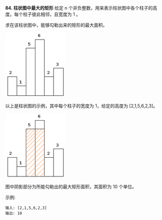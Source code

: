 **84. 柱状图中最大的矩形**
给定 n 个非负整数，用来表示柱状图中各个柱子的高度。每个柱子彼此相邻，且宽度为 1 。

求在该柱状图中，能够勾勒出来的矩形的最大面积。

![LargestRectangleInArea1](../../../../../../resources/search/LargestRectangleInArea1.png "LargestRectangleInArea1")

以上是柱状图的示例，其中每个柱子的宽度为 1，给定的高度为 [2,1,5,6,2,3]。

![LargestRectangleInArea2](../../../../../../resources/search/LargestRectangleInArea2.png "LargestRectangleInArea2")

图中阴影部分为所能勾勒出的最大矩形面积，其面积为 10 个单位。

示例:
```
输入: [2,1,5,6,2,3]
输出: 10
```